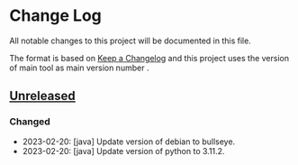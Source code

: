 # Change Log
All notable changes to this project will be documented in this file.

The format is based on [Keep a Changelog](http://keepachangelog.com/)
and this project uses the version of main tool as main version number .

## [Unreleased]

### Changed
- 2023-02-20: [java] Update version of debian to bullseye.
- 2023-02-20: [java] Update version of python to 3.11.2.

[Unreleased]: https://github.com/philips-software/docker-python
